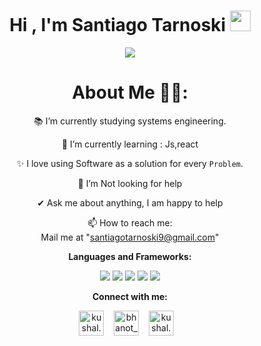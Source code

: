 <h1 align="center">Hi , I'm Santiago Tarnoski <img src="https://media.giphy.com/media/hvRJCLFzcasrR4ia7z/giphy.gif" width="33"></h1>
<p align="center">

<p align="center">
  <a href="https://github.com/CodeWhiteWeb/CodeWhiteWeb"><img src="https://readme-typing-svg.herokuapp.com?color=%2336BCF7&center=true&vCenter=true&lines=Hi+%2C+welcome+to+my+Github+page;I+am+a+High+school+student;Web+Dev"></a>
</p>

<div align="center">

# About Me 👊🏼:
📚 I’m currently studying systems engineering.
  
🌱 I’m currently learning : Js,react

  ✨ I love using Software as a solution for every `Problem`.

  🤔 I’m Not looking for help

  ✔ Ask me about anything, I am happy to help

  📫 How to reach me:  
  Mail me at "santiagotarnoski9@gmail.com" 
  
**Languages and Frameworks:**
<p align="center">
  <img src="https://img.shields.io/badge/HTML5-E34F26?style=for-the-badge&logo=html5&logoColor=white">
  <img src="https://img.shields.io/badge/JavaScript-F7DF1E?style=for-the-badge&logo=javascript&logoColor=black">
  <img src="https://img.shields.io/badge/Notion-000000?style=for-the-badge&logo=notion&logoColor=white">
  <img src="https://img.shields.io/badge/python-3670A0?style=for-the-badge&logo=python&logoColor=ffdd54">
  <img src= "https://img.shields.io/badge/-Arduino-00979D?style=for-the-badge&logo=Arduino&logoColor=white">
</p>

**Connect with me:**
<p align="center">
  <a href="https://www.instagram.com/santiagotarnoski/" target="blank"><img align="center" src="https://cdn.jsdelivr.net/npm/simple-icons@3.0.1/icons/instagram.svg" alt="kushal.bhanot" height="40" width="40" /></a> &nbsp;&nbsp;
  <a href="https://https://x.com/santitarnoski_" target="blank"><img align="center" src="https://cdn.jsdelivr.net/npm/simple-icons@3.0.1/icons/twitter.svg" alt="bhanot_kushal" height="40" width="40" /></a> &nbsp;&nbsp;
  <a href="https://open.spotify.com/user/arrampasero?si=-McUZw0zTj-a8SvbVe1qZA" target="blank"><img align="center" src="https://cdn.jsdelivr.net/npm/simple-icons@3.0.1/icons/spotify.svg" alt="kushal.bhanot.98" height="40" width="40" /></a>
  &nbsp;&nbsp;
</p>

